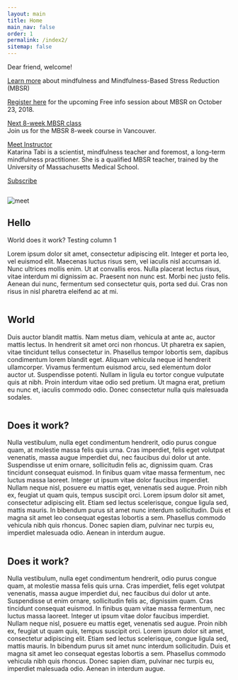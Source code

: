 ```yaml
---
layout: main
title: Home
main_nav: false
order: 1
permalink: /index2/
sitemap: false
---
```



Dear friend, welcome!

[Learn more](/mbsr/) about mindfulness and Mindfulness-Based Stress Reduction (MBSR)

[Register here](/register/) for the upcoming Free info session about MBSR on October 23, 2018.

[Next 8-week MBSR class](/course-schedule/)<br>
Join us for the MBSR 8-week course in Vancouver.

[Meet Instructor](/about/)<br>
Katarina Tabi is a scientist, mindfulness teacher and foremost, a long-term mindfulness practitioner. She is a qualified MBSR teacher, trained by the University of Massachusetts Medical School. 

[Subscribe](/contact/)


<div class="index-cols">
<div class="index-col-1">

<span class="fas fa-brain" style="font-size: 50px; display: inline-block; width: 100%; text-align:center;"></span>

![meet](/assets/greenheart.jpg)
## Hello

World does it work? Testing column 1 

Lorem ipsum dolor sit amet, consectetur adipiscing elit. Integer et porta leo, vel euismod elit. Maecenas luctus risus sem, vel iaculis nisl accumsan id. Nunc ultrices mollis enim. Ut at convallis eros. Nulla placerat lectus risus, vitae interdum mi dignissim ac. Praesent non nunc est. Morbi nec justo felis. Aenean dui nunc, fermentum sed consectetur quis, porta sed dui. Cras non risus in nisl pharetra eleifend ac at mi.

</div>

<div class="index-col-2">

<span class="fas fa-om" style="font-size: 50px; display: inline-block; width: 100%; text-align:center;"></span>

## World

Duis auctor blandit mattis. Nam metus diam, vehicula at ante ac, auctor mattis lectus. In hendrerit sit amet orci non rhoncus. Ut pharetra ex sapien, vitae tincidunt tellus consectetur in. Phasellus tempor lobortis sem, dapibus condimentum lorem blandit eget. Aliquam vehicula neque id hendrerit ullamcorper. Vivamus fermentum euismod arcu, sed elementum dolor auctor ut. Suspendisse potenti. Nullam in ligula eu tortor congue vulputate quis at nibh. Proin interdum vitae odio sed pretium. Ut magna erat, pretium eu nunc et, iaculis commodo odio. Donec consectetur nulla quis malesuada sodales.

</div>
</div>

<div class="index-cols">
<div class="index-col-3">
<span class="far fa-hand-peace" style="font-size: 50px; display: inline-block; width: 100%; text-align:center;"></span>

## Does it work?

Nulla vestibulum, nulla eget condimentum hendrerit, odio purus congue quam, at molestie massa felis quis urna. Cras imperdiet, felis eget volutpat venenatis, massa augue imperdiet dui, nec faucibus dui dolor ut ante. Suspendisse ut enim ornare, sollicitudin felis ac, dignissim quam. Cras tincidunt consequat euismod. In finibus quam vitae massa fermentum, nec luctus massa laoreet. Integer ut ipsum vitae dolor faucibus imperdiet. Nullam neque nisl, posuere eu mattis eget, venenatis sed augue. Proin nibh ex, feugiat ut quam quis, tempus suscipit orci. Lorem ipsum dolor sit amet, consectetur adipiscing elit. Etiam sed lectus scelerisque, congue ligula sed, mattis mauris. In bibendum purus sit amet nunc interdum sollicitudin. Duis et magna sit amet leo consequat egestas lobortis a sem. Phasellus commodo vehicula nibh quis rhoncus. Donec sapien diam, pulvinar nec turpis eu, imperdiet malesuada odio. Aenean in interdum augue.

</div>

<div class="index-col-4">
<span class="far fa-hand-peace" style="font-size: 50px; display: inline-block; width: 100%; text-align:center;"></span>

## Does it work?

Nulla vestibulum, nulla eget condimentum hendrerit, odio purus congue quam, at molestie massa felis quis urna. Cras imperdiet, felis eget volutpat venenatis, massa augue imperdiet dui, nec faucibus dui dolor ut ante. Suspendisse ut enim ornare, sollicitudin felis ac, dignissim quam. Cras tincidunt consequat euismod. In finibus quam vitae massa fermentum, nec luctus massa laoreet. Integer ut ipsum vitae dolor faucibus imperdiet. Nullam neque nisl, posuere eu mattis eget, venenatis sed augue. Proin nibh ex, feugiat ut quam quis, tempus suscipit orci. Lorem ipsum dolor sit amet, consectetur adipiscing elit. Etiam sed lectus scelerisque, congue ligula sed, mattis mauris. In bibendum purus sit amet nunc interdum sollicitudin. Duis et magna sit amet leo consequat egestas lobortis a sem. Phasellus commodo vehicula nibh quis rhoncus. Donec sapien diam, pulvinar nec turpis eu, imperdiet malesuada odio. Aenean in interdum augue.

</div>

</div>

